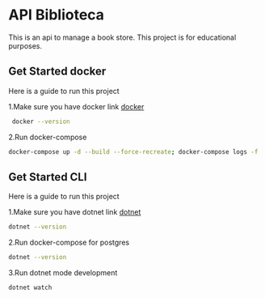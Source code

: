 
# API Biblioteca 
This is an api to manage a book store.
This project is for educational purposes.
## Get Started docker 
Here is a guide to run this project

1.Make sure you have docker
link [docker](https://docs.docker.com/engine/install/)
```bash
 docker --version
```
2.Run docker-compose 

```bash
docker-compose up -d --build --force-recreate; docker-compose logs -f
```


## Get Started CLI 
Here is a guide to run this project

1.Make sure you have dotnet
link [dotnet](https://dotnet.microsoft.com/en-us/download)
```bash
dotnet --version
```
2.Run docker-compose for postgres

```bash
dotnet --version
```

3.Run dotnet mode development

```bash
dotnet watch
